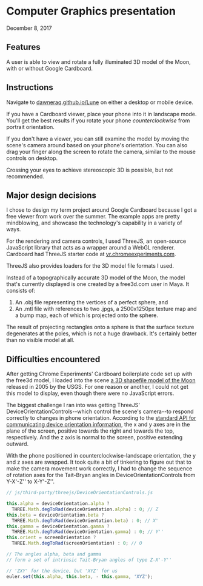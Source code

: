 # Computer Graphics presentation

December 8, 2017

## Features

A user is able to view and rotate a fully illuminated 3D model of the Moon, with or without Google Cardboard.

## Instructions

Navigate to [dawneraq.github.io/Lune](https://dawneraq.github.io/Lune/) on either a desktop or mobile device.

If you have a Cardboard viewer, place your phone into it in landscape mode. You'll get the best results if you rotate your phone *counterclockwise* from portrait orientation.

If you don't have a viewer, you can still examine the model by moving the scene's camera around based on your phone's orientation. You can also drag your finger along the screen to rotate the camera, similar to the mouse controls on desktop.

Crossing your eyes to achieve stereoscopic 3D is possible, but not recommended.

## Major design decisions

I chose to design my term project around Google Cardboard because I got a free viewer from work over the summer. The example apps are pretty mindblowing, and showcase the technology's capability in a variety of ways.

For the rendering and camera controls, I used ThreeJS, an open-source JavaScript library that acts as a wrapper around a WebGL renderer. Cardboard had ThreeJS starter code at [vr.chromeexperiments.com](https://vr.chromeexperiments.com/).

ThreeJS also provides loaders for the 3D model file formats I used.

Instead of a topographically accurate 3D model of the Moon, the model that's currently displayed is one created by a free3d.com user in Maya. It consists of:

1. An .obj file representing the vertices of a perfect sphere, and
1. An .mtl file with references to two .jpgs, a 2500x1250px texture map and a bump map, each of which is projected onto the sphere.

The result of projecting rectangles onto a sphere is that the surface texture degenerates at the poles, which is not a huge drawback. It's certainly better than no visible model at all.

## Difficulties encountered

After getting Chrome Experiments' Cardboard boilerplate code set up with the free3d model, I loaded into the scene [a 3D shapefile model of the Moon](https://pubs.usgs.gov/of/2006/1367/derived/) released in 2005 by the USGS. For one reason or another, I could not get this model to display, even though there were no JavaScript errors.

The biggest challenge I ran into was getting ThreeJS' DeviceOrientationControls--which control the scene's camera--to respond correctly to changes in phone orientation. According to the [standard API for communicating device orientation information](https://developers.google.com/web/fundamentals/native-hardware/device-orientation/), the x and y axes are in the plane of the screen, positive towards the right and towards the top, respectively. And the z axis is normal to the screen, positive extending outward.

With the phone positioned in counterclockwise-landscape orientation, the y and z axes are swapped. It took quite a bit of tinkering to figure out that to make the camera movement work correctly, I had to change the sequence of rotation axes for the Tait-Bryan angles in DeviceOrientationControls from Y-X'-Z'' to X-Y'-Z''.

```javascript
// js/third-party/threejs/DeviceOrientationControls.js

this.alpha = deviceOrientation.alpha ?
  THREE.Math.degToRad(deviceOrientation.alpha) : 0; // Z
this.beta = deviceOrientation.beta ?
  THREE.Math.degToRad(deviceOrientation.beta) : 0; // X'
this.gamma = deviceOrientation.gamma ?
  THREE.Math.degToRad(deviceOrientation.gamma) : 0; // Y''
this.orient = screenOrientation ?
  THREE.Math.degToRad(screenOrientation) : 0; // O

// The angles alpha, beta and gamma
// form a set of intrinsic Tait-Bryan angles of type Z-X'-Y''

// 'ZXY' for the device, but 'XYZ' for us
euler.set(this.alpha, this.beta, - this.gamma, 'XYZ');
```